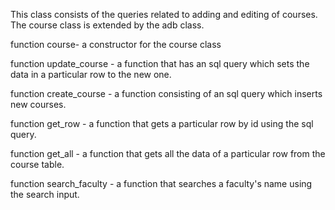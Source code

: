 This class consists of the queries related to adding and editing of courses.
The course class is extended by the adb class.

function course- a constructor for the course class

function update\_course - a function that has an sql query which sets the data in
a particular row to the new one.


function create\_course - a function consisting of an sql query which inserts new courses.


function get\_row - a function that gets a particular row by id using the sql query.

function get\_all - a function that gets all the data of a particular row from the course table.

function search\_faculty - a function that searches a faculty's name using the search input.

